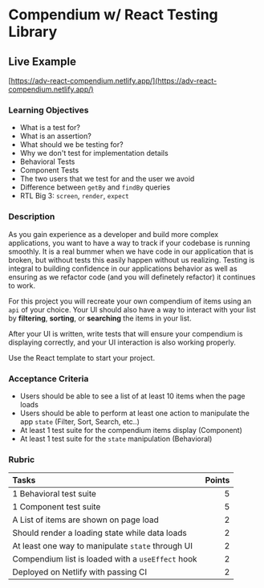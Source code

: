 # Compendium w/ React Testing Library

## Live Example

[https://adv-react-compendium.netlify.app/](https://adv-react-compendium.netlify.app/)

### Learning Objectives

- What is a test for?
- What is an assertion?
- What should we be testing for?
- Why we don't test for implementation details
- Behavioral Tests
- Component Tests
- The two users that we test for and the user we avoid
- Difference between `getBy` and `findBy` queries
- RTL Big 3: `screen`, `render`, `expect`

### Description

As you gain experience as a developer and build more complex applications, you want to have a way to track if your codebase is running smoothly. It is a real bummer when we have code in our application that is broken, but without tests this easily happen without us realizing. Testing is integral to building confidence in our applications behavior as well as ensuring as we refactor code (and you will definetely refactor) it continues to work.

For this project you will recreate your own compendium of items using an `api` of your choice. Your UI should also have a way to interact with your list by **filtering**, **sorting**, or **searching** the items in your list.

After your UI is written, write tests that will ensure your compendium is displaying correctly, and your UI interaction is also working properly.

Use the React template to start your project.

### Acceptance Criteria

- Users should be able to see a list of at least 10 items when the page loads
- Users should be able to perform at least one action to manipulate the app `state` (Filter, Sort, Search, etc..)
- At least 1 test suite for the compendium items display (Component)
- At least 1 test suite for the `state` manipulation (Behavioral)

### Rubric

| Tasks                                             | Points |
| :------------------------------------------------ | -----: |
| 1 Behavioral test suite                           |      5 |
| 1 Component test suite                            |      5 |
| A List of items are shown on page load            |      2 |
| Should render a loading state while data loads    |      2 |
| At least one way to manipulate `state` through UI |      2 |
| Compendium list is loaded with a `useEffect` hook |      2 |
| Deployed on Netlify with passing CI               |      2 |
